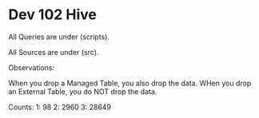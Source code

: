 # Dev 102 Hive

All Queries are under (scripts).

All Sources are under (src).

Observations:

When you drop a Managed Table, you also drop the data.  WHen you drop an External Table, you do NOT drop the data.

Counts:
1:  98
2:  2960
3:  28649
